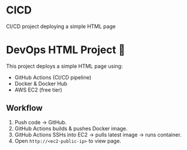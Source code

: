 # CICD
CI/CD project deploying a simple HTML page
# DevOps HTML Project 🚀
This project deploys a simple HTML page using:
- GitHub Actions (CI/CD pipeline)
- Docker & Docker Hub
- AWS EC2 (free tier)

## Workflow
1. Push code → GitHub.
2. GitHub Actions builds & pushes Docker image.
3. GitHub Actions SSHs into EC2 → pulls latest image → runs container.
4. Open `http://<ec2-public-ip>` to view page.
